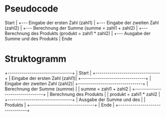 # Pseudocode
Start
  |
  +--- Eingabe der ersten Zahl (zahl1)
  |
  +--- Eingabe der zweiten Zahl (zahl2)
  |
  +--- Berechnung der Summe (summe = zahl1 + zahl2)
  |
  +--- Berechnung des Produkts (produkt = zahl1 * zahl2)
  |
  +--- Ausgabe der Summe und des Produkts
  |
Ende


# Struktogramm
+--------------------------------+
|            Start               |
+--------------------------------+
| Eingabe der ersten Zahl (zahl1)|
+--------------------------------+
| Eingabe der zweiten Zahl (zahl2)|
+--------------------------------+
| Berechnung der Summe (summe)   |
| summe = zahl1 + zahl2          |
+--------------------------------+
| Berechnung des Produkts        |
| produkt = zahl1 * zahl2        |
+--------------------------------+
| Ausgabe der Summe und des      |
| Produkts                       |
+--------------------------------+
|             Ende               |
+--------------------------------+
